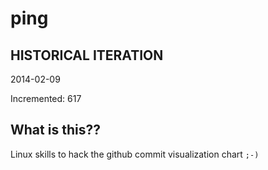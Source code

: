 # ping

## HISTORICAL ITERATION
2014-02-09

Incremented: 617

## What is this?? 
Linux skills to hack the github commit visualization chart `;-)`
